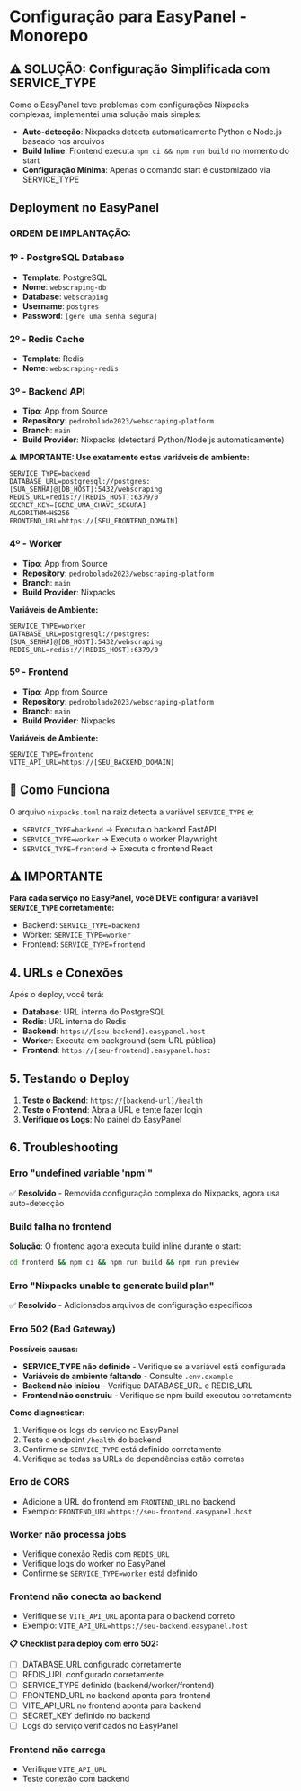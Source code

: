 # Configuração para EasyPanel - Monorepo

## ⚠️ SOLUÇÃO: Configuração Simplificada com SERVICE_TYPE

Como o EasyPanel teve problemas com configurações Nixpacks complexas, implementei uma solução mais simples:
- **Auto-detecção**: Nixpacks detecta automaticamente Python e Node.js baseado nos arquivos
- **Build Inline**: Frontend executa `npm ci && npm run build` no momento do start
- **Configuração Mínima**: Apenas o comando start é customizado via SERVICE_TYPE

## Deployment no EasyPanel

### **ORDEM DE IMPLANTAÇÃO:**

### **1º - PostgreSQL Database**
- **Template**: PostgreSQL
- **Nome**: `webscraping-db`
- **Database**: `webscraping`
- **Username**: `postgres`
- **Password**: `[gere uma senha segura]`

### **2º - Redis Cache**
- **Template**: Redis
- **Nome**: `webscraping-redis`

### **3º - Backend API**
- **Tipo**: App from Source
- **Repository**: `pedrobolado2023/webscraping-platform`
- **Branch**: `main`
- **Build Provider**: Nixpacks (detectará Python/Node.js automaticamente)

**⚠️ IMPORTANTE: Use exatamente estas variáveis de ambiente:**
```
SERVICE_TYPE=backend
DATABASE_URL=postgresql://postgres:[SUA_SENHA]@[DB_HOST]:5432/webscraping
REDIS_URL=redis://[REDIS_HOST]:6379/0
SECRET_KEY=[GERE_UMA_CHAVE_SEGURA]
ALGORITHM=HS256
FRONTEND_URL=https://[SEU_FRONTEND_DOMAIN]
```

### **4º - Worker**
- **Tipo**: App from Source
- **Repository**: `pedrobolado2023/webscraping-platform`
- **Branch**: `main`
- **Build Provider**: Nixpacks

**Variáveis de Ambiente:**
```
SERVICE_TYPE=worker
DATABASE_URL=postgresql://postgres:[SUA_SENHA]@[DB_HOST]:5432/webscraping
REDIS_URL=redis://[REDIS_HOST]:6379/0
```

### **5º - Frontend**
- **Tipo**: App from Source
- **Repository**: `pedrobolado2023/webscraping-platform`
- **Branch**: `main`
- **Build Provider**: Nixpacks

**Variáveis de Ambiente:**
```
SERVICE_TYPE=frontend
VITE_API_URL=https://[SEU_BACKEND_DOMAIN]
```

## 🔧 Como Funciona

O arquivo `nixpacks.toml` na raiz detecta a variável `SERVICE_TYPE` e:
- `SERVICE_TYPE=backend` → Executa o backend FastAPI
- `SERVICE_TYPE=worker` → Executa o worker Playwright  
- `SERVICE_TYPE=frontend` → Executa o frontend React

## ⚠️ IMPORTANTE

**Para cada serviço no EasyPanel, você DEVE configurar a variável `SERVICE_TYPE` corretamente:**
- Backend: `SERVICE_TYPE=backend`
- Worker: `SERVICE_TYPE=worker`
- Frontend: `SERVICE_TYPE=frontend`

## 4. URLs e Conexões

Após o deploy, você terá:
- **Database**: URL interna do PostgreSQL
- **Redis**: URL interna do Redis
- **Backend**: `https://[seu-backend].easypanel.host`
- **Worker**: Executa em background (sem URL pública)
- **Frontend**: `https://[seu-frontend].easypanel.host`

## 5. Testando o Deploy

1. **Teste o Backend**: `https://[backend-url]/health`
2. **Teste o Frontend**: Abra a URL e tente fazer login
3. **Verifique os Logs**: No painel do EasyPanel

## 6. Troubleshooting

### **Erro "undefined variable 'npm'"**
✅ **Resolvido** - Removida configuração complexa do Nixpacks, agora usa auto-detecção

### **Build falha no frontend**
**Solução**: O frontend agora executa build inline durante o start:
```bash
cd frontend && npm ci && npm run build && npm run preview
```

### **Erro "Nixpacks unable to generate build plan"**
✅ **Resolvido** - Adicionados arquivos de configuração específicos

### **Erro 502 (Bad Gateway)**
**Possíveis causas:**
- **SERVICE_TYPE não definido** - Verifique se a variável está configurada
- **Variáveis de ambiente faltando** - Consulte `.env.example`
- **Backend não iniciou** - Verifique DATABASE_URL e REDIS_URL
- **Frontend não construiu** - Verifique se npm build executou corretamente

**Como diagnosticar:**
1. Verifique os logs do serviço no EasyPanel
2. Teste o endpoint `/health` do backend
3. Confirme se `SERVICE_TYPE` está definido corretamente
4. Verifique se todas as URLs de dependências estão corretas

### **Erro de CORS**
- Adicione a URL do frontend em `FRONTEND_URL` no backend
- Exemplo: `FRONTEND_URL=https://seu-frontend.easypanel.host`

### **Worker não processa jobs**
- Verifique conexão Redis com `REDIS_URL`
- Verifique logs do worker no EasyPanel
- Confirme se `SERVICE_TYPE=worker` está definido

### **Frontend não conecta ao backend**
- Verifique se `VITE_API_URL` aponta para o backend correto
- Exemplo: `VITE_API_URL=https://seu-backend.easypanel.host`

**📋 Checklist para deploy com erro 502:**
- [ ] DATABASE_URL configurado corretamente
- [ ] REDIS_URL configurado corretamente  
- [ ] SERVICE_TYPE definido (backend/worker/frontend)
- [ ] FRONTEND_URL no backend aponta para frontend
- [ ] VITE_API_URL no frontend aponta para backend
- [ ] SECRET_KEY definido no backend
- [ ] Logs do serviço verificados no EasyPanel

### **Frontend não carrega**
- Verifique `VITE_API_URL`
- Teste conexão com backend